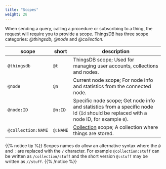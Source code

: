 ```yaml
---
title: "Scopes"
weight: 28
---
```


When sending a query, calling a procedure or subscribing to a thing, the request
will require you to provide a scope. ThingsDB has three scope categories: *@thingsdb*, *@node* and *@collection*.

scope | short | description
----- | ----- | -----------
`@thingsdb` | `@t` | ThingsDB scope; Used for managing user accounts, collections and nodes.
`@node` | `@n` | Current node scope; For node info and statistics from the connected node.
`@node:ID` | `@n:ID` | Specific node scope; Get node info and statistics from a specific node Id (`Id` should be replaced with a node ID, for example `0`).
`@collection:NAME` | `@:NAME` | [Collection](../collections) scope; A collection where things are stored.

{{% notice tip %}}
Scopes names do allow an alternative syntax where the `@` and `:` are replaced with the `/` character.
For example `@collection:stuff` can be written as `/collection/stuff` and the short version `@:stuff` may be written as `//stuff`.
{{% /notice %}}
